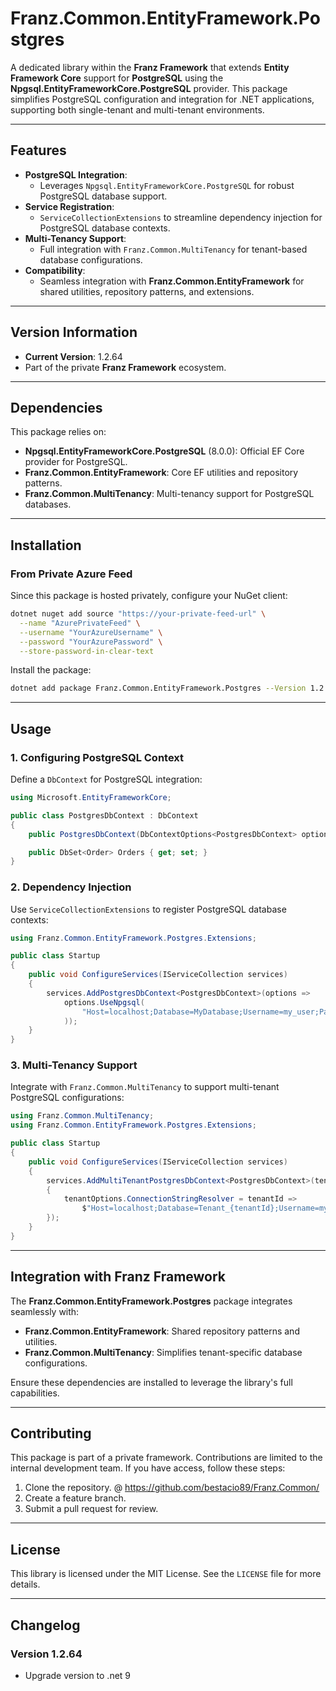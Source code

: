 ﻿# **Franz.Common.EntityFramework.Postgres**

A dedicated library within the **Franz Framework** that extends **Entity Framework Core** support for **PostgreSQL** using the **Npgsql.EntityFrameworkCore.PostgreSQL** provider. This package simplifies PostgreSQL configuration and integration for .NET applications, supporting both single-tenant and multi-tenant environments.

---

## **Features**

- **PostgreSQL Integration**:
  - Leverages `Npgsql.EntityFrameworkCore.PostgreSQL` for robust PostgreSQL database support.
- **Service Registration**:
  - `ServiceCollectionExtensions` to streamline dependency injection for PostgreSQL database contexts.
- **Multi-Tenancy Support**:
  - Full integration with `Franz.Common.MultiTenancy` for tenant-based database configurations.
- **Compatibility**:
  - Seamless integration with **Franz.Common.EntityFramework** for shared utilities, repository patterns, and extensions.

---

## **Version Information**

- **Current Version**: 1.2.64
- Part of the private **Franz Framework** ecosystem.

---

## **Dependencies**

This package relies on:
- **Npgsql.EntityFrameworkCore.PostgreSQL** (8.0.0): Official EF Core provider for PostgreSQL.
- **Franz.Common.EntityFramework**: Core EF utilities and repository patterns.
- **Franz.Common.MultiTenancy**: Multi-tenancy support for PostgreSQL databases.

---

## **Installation**

### **From Private Azure Feed**
Since this package is hosted privately, configure your NuGet client:

```bash
dotnet nuget add source "https://your-private-feed-url" \
  --name "AzurePrivateFeed" \
  --username "YourAzureUsername" \
  --password "YourAzurePassword" \
  --store-password-in-clear-text
```

Install the package:

```bash
dotnet add package Franz.Common.EntityFramework.Postgres --Version 1.2.64
```

---

## **Usage**

### **1. Configuring PostgreSQL Context**

Define a `DbContext` for PostgreSQL integration:

```csharp
using Microsoft.EntityFrameworkCore;

public class PostgresDbContext : DbContext
{
    public PostgresDbContext(DbContextOptions<PostgresDbContext> options) : base(options) { }

    public DbSet<Order> Orders { get; set; }
}
```

### **2. Dependency Injection**

Use `ServiceCollectionExtensions` to register PostgreSQL database contexts:

```csharp
using Franz.Common.EntityFramework.Postgres.Extensions;

public class Startup
{
    public void ConfigureServices(IServiceCollection services)
    {
        services.AddPostgresDbContext<PostgresDbContext>(options =>
            options.UseNpgsql(
                "Host=localhost;Database=MyDatabase;Username=my_user;Password=my_password"
            ));
    }
}
```

### **3. Multi-Tenancy Support**

Integrate with `Franz.Common.MultiTenancy` to support multi-tenant PostgreSQL configurations:

```csharp
using Franz.Common.MultiTenancy;
using Franz.Common.EntityFramework.Postgres.Extensions;

public class Startup
{
    public void ConfigureServices(IServiceCollection services)
    {
        services.AddMultiTenantPostgresDbContext<PostgresDbContext>(tenantOptions =>
        {
            tenantOptions.ConnectionStringResolver = tenantId =>
                $"Host=localhost;Database=Tenant_{tenantId};Username=my_user;Password=my_password";
        });
    }
}
```

---

## **Integration with Franz Framework**

The **Franz.Common.EntityFramework.Postgres** package integrates seamlessly with:
- **Franz.Common.EntityFramework**: Shared repository patterns and utilities.
- **Franz.Common.MultiTenancy**: Simplifies tenant-specific database configurations.

Ensure these dependencies are installed to leverage the library's full capabilities.

---

## **Contributing**

This package is part of a private framework. Contributions are limited to the internal development team. If you have access, follow these steps:
1. Clone the repository. @ https://github.com/bestacio89/Franz.Common/
2. Create a feature branch.
3. Submit a pull request for review.

---

## **License**

This library is licensed under the MIT License. See the `LICENSE` file for more details.

---

## **Changelog**

### Version 1.2.64
- Upgrade version to .net 9

